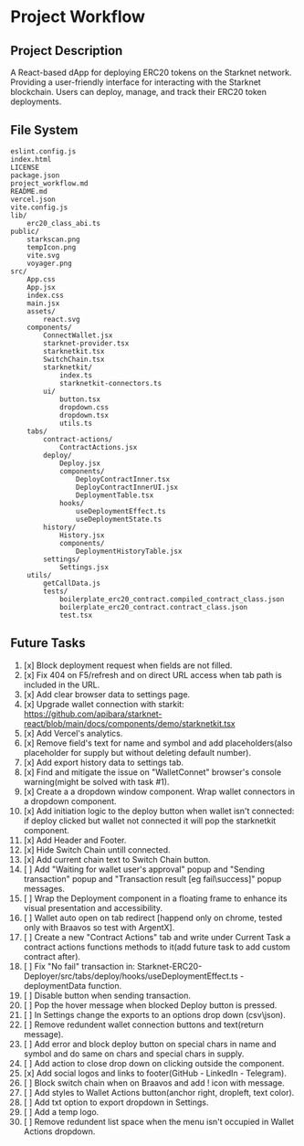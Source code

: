 # Project Workflow

## Project Description
A React-based dApp for deploying ERC20 tokens on the Starknet network.
Providing a user-friendly interface for interacting with the Starknet blockchain.
Users can deploy, manage, and track their ERC20 token deployments.

## File System
```
eslint.config.js
index.html
LICENSE
package.json
project_workflow.md
README.md
vercel.json
vite.config.js
lib/
	erc20_class_abi.ts
public/
	starkscan.png
	tempIcon.png
	vite.svg
	voyager.png
src/
	App.css
	App.jsx
	index.css
	main.jsx
	assets/
		react.svg
	components/
		ConnectWallet.jsx
		starknet-provider.tsx
		starknetkit.tsx
		SwitchChain.tsx
		starknetkit/
			index.ts
			starknetkit-connectors.ts
		ui/
			button.tsx
			dropdown.css
			dropdown.tsx
			utils.ts
	tabs/
		contract-actions/
			ContractActions.jsx
		deploy/
			Deploy.jsx
			components/
				DeployContractInner.tsx
				DeployContractInnerUI.jsx
				DeploymentTable.tsx
			hooks/
				useDeploymentEffect.ts
				useDeploymentState.ts
		history/
			History.jsx
			components/
				DeploymentHistoryTable.jsx
		settings/
			Settings.jsx
	utils/
		getCallData.js
		tests/
			boilerplate_erc20_contract.compiled_contract_class.json
			boilerplate_erc20_contract.contract_class.json
			test.tsx
```

## Future Tasks

1.  [x] Block deployment request when fields are not filled.
2.  [x] Fix 404 on F5/refresh and on direct URL access when tab path is included in the URL.
3.  [x] Add clear browser data to settings page.
4.  [x] Upgrade wallet connection with starkit: https://github.com/apibara/starknet-react/blob/main/docs/components/demo/starknetkit.tsx
5.  [x] Add Vercel's analytics.
6.  [x] Remove field's text for name and symbol and add placeholders(also placeholder for supply but without deleting default number).
7.  [x] Add export history data to settings tab.
8.  [x] Find and mitigate the issue on "WalletConnet" browser's console warning(might be solved with task #1).
9.  [x] Create a a dropdown window component. Wrap wallet connectors in a dropdown component.
10. [x] Add initiation logic to the deploy button when wallet isn't connected: if deploy clicked but wallet not connected it will pop the starknetkit component.
11. [x] Add Header and Footer.
12. [x] Hide Switch Chain untill connected.
13. [x] Add current chain text to Switch Chain button.
14. [ ] Add "Waiting for wallet user's approval" popup and "Sending transaction" popup and "Transaction result [eg fail\success]" popup messages.
15. [ ] Wrap the Deployment component in a floating frame to enhance its visual presentation and accessibility.
16. [ ] Wallet auto open on tab redirect [happend only on chrome, tested only with Braavos so test with ArgentX].
17. [ ] Create a new "Contract Actions" tab and write under Current Task a contract actions functions methods to it(add future task to add custom contract after).
18. [ ] Fix "No fail" transaction in: Starknet-ERC20-Deployer/src/tabs/deploy/hooks/useDeploymentEffect.ts - deploymentData function.
19. [ ] Disable button when sending transaction.
20. [ ] Pop the hover message when blocked Deploy button is pressed.
21. [ ] In Settings change the exports to an options drop down (csv\json).
22. [ ] Remove redundent wallet connection buttons and text(return message).
23. [ ] Add error and block deploy button on special chars in name and symbol and do same on chars and special chars in supply.
24. [ ] Add action to close drop down on clicking outside the component.
25. [x] Add social logos and links to footer(GitHub - LinkedIn - Telegram).
26. [ ] Block switch chain when on Braavos and add ! icon with message.
27. [ ] Add styles to Wallet Actions button(anchor right, dropleft, text color).
28. [ ] Add txt option to export dropdown in Settings.
29. [ ] Add a temp logo.
30. [ ] Remove redundent list space when the menu isn't occupied in Wallet Actions dropdown. 



